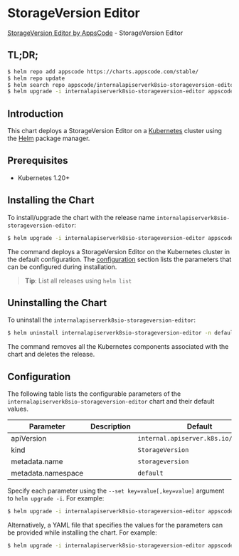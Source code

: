 # StorageVersion Editor

[StorageVersion Editor by AppsCode](https://appscode.com) - StorageVersion Editor

## TL;DR;

```bash
$ helm repo add appscode https://charts.appscode.com/stable/
$ helm repo update
$ helm search repo appscode/internalapiserverk8sio-storageversion-editor --version=v0.24.0
$ helm upgrade -i internalapiserverk8sio-storageversion-editor appscode/internalapiserverk8sio-storageversion-editor -n default --create-namespace --version=v0.24.0
```

## Introduction

This chart deploys a StorageVersion Editor on a [Kubernetes](http://kubernetes.io) cluster using the [Helm](https://helm.sh) package manager.

## Prerequisites

- Kubernetes 1.20+

## Installing the Chart

To install/upgrade the chart with the release name `internalapiserverk8sio-storageversion-editor`:

```bash
$ helm upgrade -i internalapiserverk8sio-storageversion-editor appscode/internalapiserverk8sio-storageversion-editor -n default --create-namespace --version=v0.24.0
```

The command deploys a StorageVersion Editor on the Kubernetes cluster in the default configuration. The [configuration](#configuration) section lists the parameters that can be configured during installation.

> **Tip**: List all releases using `helm list`

## Uninstalling the Chart

To uninstall the `internalapiserverk8sio-storageversion-editor`:

```bash
$ helm uninstall internalapiserverk8sio-storageversion-editor -n default
```

The command removes all the Kubernetes components associated with the chart and deletes the release.

## Configuration

The following table lists the configurable parameters of the `internalapiserverk8sio-storageversion-editor` chart and their default values.

|     Parameter      | Description |                     Default                     |
|--------------------|-------------|-------------------------------------------------|
| apiVersion         |             | <code>internal.apiserver.k8s.io/v1alpha1</code> |
| kind               |             | <code>StorageVersion</code>                     |
| metadata.name      |             | <code>storageversion</code>                     |
| metadata.namespace |             | <code>default</code>                            |


Specify each parameter using the `--set key=value[,key=value]` argument to `helm upgrade -i`. For example:

```bash
$ helm upgrade -i internalapiserverk8sio-storageversion-editor appscode/internalapiserverk8sio-storageversion-editor -n default --create-namespace --version=v0.24.0 --set apiVersion=internal.apiserver.k8s.io/v1alpha1
```

Alternatively, a YAML file that specifies the values for the parameters can be provided while
installing the chart. For example:

```bash
$ helm upgrade -i internalapiserverk8sio-storageversion-editor appscode/internalapiserverk8sio-storageversion-editor -n default --create-namespace --version=v0.24.0 --values values.yaml
```
